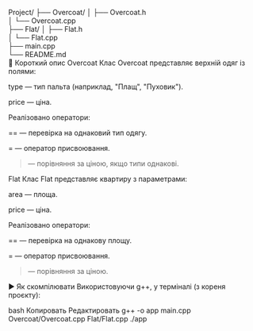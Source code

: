 Project/
├── Overcoat/
│   ├── Overcoat.h      
│   └── Overcoat.cpp    
├── Flat/
│   ├── Flat.h        
│   └── Flat.cpp    
├── main.cpp          
└── README.md        
📌 Короткий опис
Overcoat
Клас Overcoat представляє верхній одяг із полями:

type — тип пальта (наприклад, "Плащ", "Пуховик").

price — ціна.

Реалізовано оператори:

== — перевірка на однаковий тип одягу.

= — оператор присвоювання.

> — порівняння за ціною, якщо типи однакові.

Flat
Клас Flat представляє квартиру з параметрами:

area — площа.

price — ціна.

Реалізовано оператори:

== — перевірка на однакову площу.

= — оператор присвоювання.

> — порівняння за ціною.

▶️ Як скомпілювати
Використовуючи g++, у терміналі (з кореня проєкту):

bash
Копировать
Редактировать
g++ -o app main.cpp Overcoat/Overcoat.cpp Flat/Flat.cpp
./app
